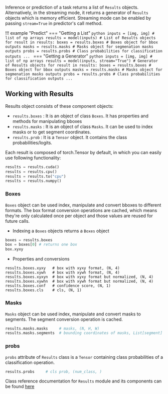 Inference or prediction of a task returns a list of `Results` objects. Alternatively, in the streaming mode, it returns a generator of `Results` objects which is memory efficient. Streaming mode can be enabled by passing `stream=True` in predictor's call method.

!!! example "Predict"
    === "Getting a List"
        ```python
        inputs = [img, img] # list of np arrays
        results = model(inputs) # List of Results objects
        for result in results:
            boxes = results.boxes # Boxes object for bbox outputs
            masks = results.masks # Masks object for segmenation masks outputs
            probs = results.probs # Class probabilities for classification outputs
            ...
        ```
    === "Getting a Generator"
        ```python
        inputs = [img, img] # list of np arrays
        results = model(inputs, stream="True") # Generator of Results objects
        for result in results:
            boxes = results.boxes # Boxes object for bbox outputs
            masks = results.masks # Masks object for segmenation masks outputs
            probs = results.probs # Class probabilities for classification outputs
            ...
        ```

## Working with Results

Results object consists of these component objects:

- `results.boxes` : It is an object of class `Boxes`. It has properties and methods for manipulating bboxes
- `results.masks` : It is an object of class `Masks`. It can be used to index masks or to get segment coordinates.
- `results.prob`  : It is a `Tensor` object. It contains the class probabilities/logits.

Each result is composed of torch.Tensor by default, in which you can easily use following functionality:
```python
results = results.cuda()
results = results.cpu()
results = results.to("cpu")
results = results.numpy()
```
### Boxes
`Boxes` object can be used index, manipulate and convert bboxes to different formats. The box format conversion operations are cached, which means they're only calculated once per object and those values are reused for future calls.

- Indexing a `Boxes` objects returns a `Boxes` object
```python
boxes = results.boxes
box = boxes[0] # returns one box
box.xyxy 
```
- Properties and conversions
```
results.boxes.xyxy   # box with xyxy format, (N, 4)
results.boxes.xywh   # box with xywh format, (N, 4)
results.boxes.xyxyn  # box with xyxy format but normalized, (N, 4)
results.boxes.xywhn  # box with xywh format but normalized, (N, 4)
results.boxes.conf   # confidence score, (N, 1)
results.boxes.cls    # cls, (N, 1)
```
### Masks
`Masks` object can be used index, manipulate and convert masks to segments. The segment conversion operation is cached.

```python
results.masks.masks     # masks, (N, H, W)
results.masks.segments  # bounding coordinates of masks, List[segment] * N
```

### probs
`probs` attribute of `Results` class is a `Tensor` containing class probabilities of a classification operation.
```python
results.probs     # cls prob, (num_class, )
```

Class reference documentation for `Results` module and its components can be found [here](reference/results.md)